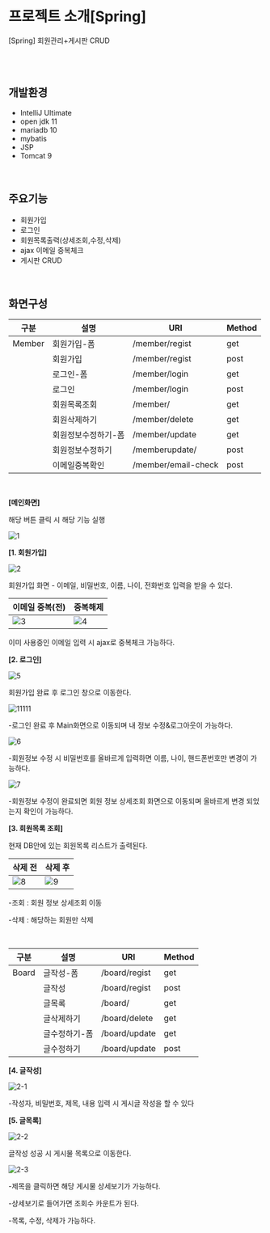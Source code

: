 # 프로젝트 소개[Spring]

[Spring] 회원관리+게시판 CRUD

<br><br>

## 개발환경

- IntelliJ Ultimate
- open jdk 11
- mariadb 10
- mybatis
- JSP
- Tomcat 9

<br>

## 주요기능

- 회원가입
- 로그인
- 회원목록출력(상세조회,수정,삭제)
- ajax 이메일 중복체크
- 게시판 CRUD

<br>



## 화면구성


|구분| 설명 | URI | Method |
|--|-- | -- | -- |
|Member|회원가입-폼|/member/regist|get|
||회원가입|/member/regist|post|
||로그인-폼|/member/login|get|
||로그인|/member/login|post|
||회원목록조회|/member/|get|
||회원삭제하기|/member/delete|get|
||회원정보수정하기-폼|/member/update|get|
||회원정보수정하기|/memberupdate/|post|
||이메일중복확인|/member/email-check|post|

<br>

**[메인화면]**

해당 버튼 클릭 시 해당 기능 실행
<br>

![1](https://github.com/jyeeeh/Project/assets/145963612/a75dc317-37e5-43c6-9734-f3b8adb1759a)

**[1. 회원가입]**

![2](https://github.com/jyeeeh/Project/assets/145963612/ecc74f0c-2780-44ad-a726-f6090a5db890)

회원가입 화면 - 이메일, 비밀번호, 이름, 나이, 전화번호 입력을 받을 수 있다.

|이메일 중복(전) | 중복해제 |
|-- | --|
|![3](https://github.com/jyeeeh/Project/assets/145963612/83484d85-5294-4603-a86d-aacfd539e3de)|![4](https://github.com/jyeeeh/Project/assets/145963612/04ef346d-fc6f-4320-bc04-17632cccb7d4)|

이미 사용중인 이메일 입력 시 ajax로 중복체크 가능하다.
  
**[2. 로그인]**

 ![5](https://github.com/jyeeeh/Project/assets/145963612/fd1c0b9e-891c-4483-ade6-a40381e9ec86)

회원가입 완료 후 로그인 창으로 이동한다.


![11111](https://github.com/jyeeeh/Project/assets/145963612/04b29f39-bf74-494d-b87e-9bac4ec07b17)

-로그인 완료 후 Main화면으로 이동되며 내 정보 수정&로그아웃이 가능하다.


![6](https://github.com/jyeeeh/Project/assets/145963612/592f627e-d9bc-4c5c-b1b0-7116e86c9ca1)

-회원정보 수정 시 비밀번호를 올바르게 입력하면 이름, 나이, 핸드폰번호만 변경이 가능하다.
  
![7](https://github.com/jyeeeh/Project/assets/145963612/9e5109cd-b8c5-494a-9a94-e8cb77cc614e)

-회원정보 수정이 완료되면 회원 정보 상세조회 화면으로 이동되며 올바르게 변경 되었는지 확인이 가능하다.

**[3. 회원목록 조회]**
  
현재 DB안에 있는 회원목록 리스트가 출력된다.

|삭제 전 | 삭제 후 |
|--|--|
|![8](https://github.com/jyeeeh/Project/assets/145963612/41ee210a-15d1-4942-bfd9-b24a59ac88ad)|![9](https://github.com/jyeeeh/Project/assets/145963612/978e58fb-c3cf-4181-a32b-3087b1546741)

-조회 : 회원 정보 상세조회 이동

-삭제 : 해당하는 회원만 삭제
<br/>

<br>

|구분| 설명 | URI | Method |
|--|-- | -- | -- |
|Board|글작성-폼|/board/regist|get|
||글작성|/board/regist|post|
||글목록|/board/|get|
||글삭제하기|/board/delete|get|
||글수정하기-폼|/board/update|get|
||글수정하기|/board/update|post|

  
**[4. 글작성]**

![2-1](https://github.com/jyeeeh/Project/assets/145963612/3c9b8ef4-3335-485b-b702-be68cb28a3a0)

-작성자, 비밀번호, 제목, 내용 입력 시 게시글 작성을 할 수 있다

**[5. 글목록]**


![2-2](https://github.com/jyeeeh/Project/assets/145963612/7882da3b-e101-4db3-a1af-59cfa0d61522)

글작성 성공 시 게시물 목록으로 이동한다.

![2-3](https://github.com/jyeeeh/Project/assets/145963612/9f39e56c-b262-4098-8cc3-365801415163)

-제목을 클릭하면 해당 게시물 상세보기가 가능하다.

-상세보기로 들어가면 조회수 카운트가 된다.

-목록, 수정, 삭제가 가능하다.


<br>
